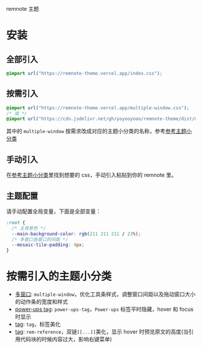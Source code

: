 remnote 主题

# 安装

## 全部引入

```css
@import url("https://remnote-theme.vercel.app/index.css");
```

## 按需引入

```css
@import url("https://remnote-theme.vercel.app/multiple-window.css");
/* 或 */
@import url("https://cdn.jsdelivr.net/gh/yoyooyooo/remnote-theme/dist/multiple-window.css");
```

其中的 `multiple-window` 按需求改成对应的主题小分类的名称，参考[参考主题小分类](https://github.com/yoyooyooo/remnote-theme#按需引入的主题小分类)

## 手动引入

在[参考主题小分类](https://github.com/yoyooyooo/remnote-theme#按需引入的主题小分类)里找到想要的 css，手动引入粘贴到你的 remnote 里。

## 主题配置

请手动配置全局变量，下面是全部变量：

```css
:root {
  /* 主背景色 */
  --main-background-color: rgb(211 211 211 / 23%);
  /* 多窗口各窗口的间距 */
  --mosaic-tile-padding: 4px;
}
```

# 按需引入的主题小分类

- [多窗口](https://github.com/yoyooyooo/remnote-theme/blob/master/dist/multiple-window.css): `multiple-window`，优化工具条样式，调整窗口间距以及拖动窗口大小的动作条的宽度和样式
- [power-ups tag](https://github.com/yoyooyooo/remnote-theme/blob/master/dist/power-ups-tag.css): `power-ups-tag`，`Power-ups` 标签平时隐藏，hover 和 focus 时显示
- [tag](https://github.com/yoyooyooo/remnote-theme/blob/master/dist/tag.css): `tag`，标签美化
- [tag](https://github.com/yoyooyooo/remnote-theme/blob/master/dist/rem-reference.css): `rem-reference`，双链`[[...]]`美化，显示 hover 时预览原文的高度(当引用代码块的时候内容过大，影响右键菜单)
